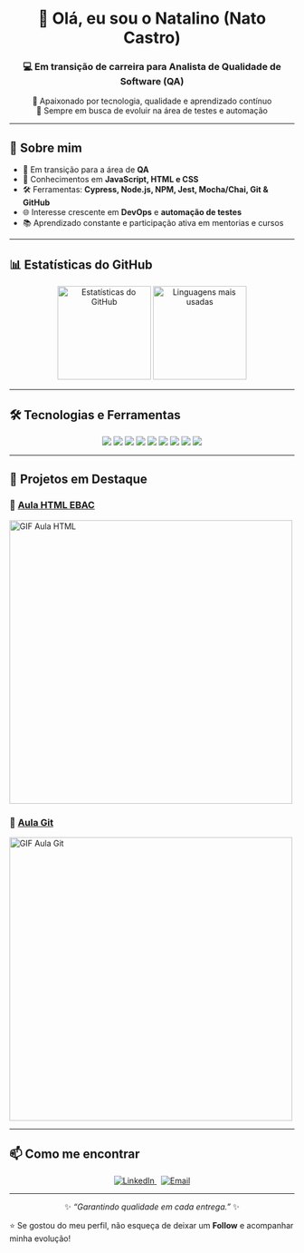<!-- Banner ou título centralizado -->
<h1 align="center">👋 Olá, eu sou o <strong>Natalino (Nato Castro)</strong></h1>
<h3 align="center">💻 Em transição de carreira para <strong>Analista de Qualidade de Software (QA)</strong></h3>

<p align="center">
  🚀 Apaixonado por tecnologia, qualidade e aprendizado contínuo <br/>
  🌱 Sempre em busca de evoluir na área de testes e automação
</p>

---

## 🧠 Sobre mim

- 💼 Em transição para a área de **QA**  
- 🧪 Conhecimentos em **JavaScript, HTML e CSS**  
- 🛠️ Ferramentas: **Cypress, Node.js, NPM, Jest, Mocha/Chai, Git & GitHub**  
- 🌐 Interesse crescente em **DevOps** e **automação de testes**  
- 📚 Aprendizado constante e participação ativa em mentorias e cursos

---

## 📊 Estatísticas do GitHub

<p align="center">
  <img src="https://github-readme-stats.vercel.app/api?username=NatoPereira&show_icons=true&theme=tokyonight" alt="Estatísticas do GitHub" height="165"/>
  <img src="https://github-readme-stats.vercel.app/api/top-langs/?username=NatoPereira&layout=compact&theme=tokyonight" alt="Linguagens mais usadas" height="165"/>
</p>

---

## 🛠️ Tecnologias e Ferramentas

<p align="center">
  <img src="https://img.shields.io/badge/JavaScript-F7DF1E?style=for-the-badge&logo=javascript&logoColor=black" />
  <img src="https://img.shields.io/badge/HTML5-E34F26?style=for-the-badge&logo=html5&logoColor=white" />
  <img src="https://img.shields.io/badge/CSS3-1572B6?style=for-the-badge&logo=css3&logoColor=white" />
  <img src="https://img.shields.io/badge/Cypress-17202C?style=for-the-badge&logo=cypress&logoColor=white" />
  <img src="https://img.shields.io/badge/Node.js-339933?style=for-the-badge&logo=nodedotjs&logoColor=white" />
  <img src="https://img.shields.io/badge/Git-F05032?style=for-the-badge&logo=git&logoColor=white" />
  <img src="https://img.shields.io/badge/GitHub-181717?style=for-the-badge&logo=github&logoColor=white" />
  <img src="https://img.shields.io/badge/Jest-C21325?style=for-the-badge&logo=jest&logoColor=white" />
  <img src="https://img.shields.io/badge/Mocha-8D6748?style=for-the-badge&logo=mocha&logoColor=white" />
</p>

---

## 🌟 Projetos em Destaque

### 📘 [Aula HTML EBAC](https://github.com/NatoPereira/aula-html-ebac)
<p>
  <img src="https://github.com/NatoPereira/aula-html-ebac/blob/main/assets/aula-html.gif?raw=true" alt="GIF Aula HTML" width="500"/>
</p>

### 🧭 [Aula Git](https://github.com/NatoPereira/aula-git)
<p>
  <img src="https://github.com/NatoPereira/aula-git/blob/main/assets/aula-git.gif?raw=true" alt="GIF Aula Git" width="500"/>
</p>

---

## 📫 Como me encontrar

<p align="center">
  <a href="https://www.linkedin.com/in/natocastro">
    <img src="https://img.shields.io/badge/LinkedIn-0077B5?style=for-the-badge&logo=linkedin&logoColor=white" alt="LinkedIn"/>
  </a>
  &nbsp;
  <a href="mailto:natocastro@outlook.com">
    <img src="https://img.shields.io/badge/Email-0078D4?style=for-the-badge&logo=microsoft-outlook&logoColor=white" alt="Email"/>
  </a>
</p>

---

<p align="center">✨ <em>“Garantindo qualidade em cada entrega.”</em> ✨</p>


⭐ Se gostou do meu perfil, não esqueça de deixar um **Follow** e acompanhar minha evolução!
